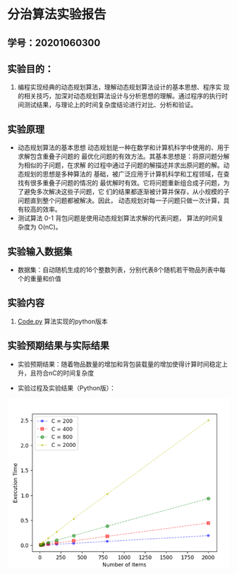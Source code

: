 # 分治算法实验报告

## 学号：20201060300


## 实验目的：

1. 编程实现经典的动态规划算法，理解动态规划算法设计的基本思想、程序实
现的相关技巧，加深对动态规划算法设计与分析思想的理解。通过程序的执行时
间测试结果，与理论上的时间复杂度结论进行对比、分析和验证。

## 实验原理

+ 动态规划算法的基本思想
动态规划是一种在数学和计算机科学中使用的、用于求解包含重叠子问题的
最优化问题的有效方法。其基本思想是：将原问题分解为相似的子问题，在求解
的过程中通过子问题的解描述并求出原问题的解。动态规划的思想是多种算法的
基础，被广泛应用于计算机科学和工程领域，在查找有很多重叠子问题的情况的
最优解时有效。它将问题重新组合成子问题，为了避免多次解决这些子问题，它
们的结果都逐渐被计算并保存，从小规模的子问题直到整个问题都被解决。因此，
动态规划对每一子问题只做一次计算，具有较高的效率。
+ 测试算法
0-1 背包问题是使用动态规划算法求解的代表问题，
算法的时间复杂度为 O(nC)。

## 实验输入数据集

+ 数据集：自动随机生成的16个整数列表，分别代表8个随机若干物品列表中每个的重量和价值

## 实验内容

1. [Code.py](./Code.py) 算法实现的python版本

## 实验预期结果与实际结果
+ 实验预期结果：随着物品数量的增加和背包装载量的增加使得计算时间稳定上升，且符合nC的时间复杂度

+ 实验过程及实验结果（Python版）：


![image](https://github.com/weixing18/Homework/blob/main/Dynamic.png)

